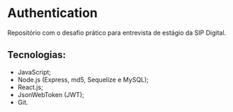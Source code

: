 # Authentication
Repositório com o desafio prático para entrevista de estágio da SIP Digital.

## Tecnologias:
- JavaScript;
- Node.js (Express, md5, Sequelize e MySQL);
- React.js;
- JsonWebToken (JWT);
- Git.

